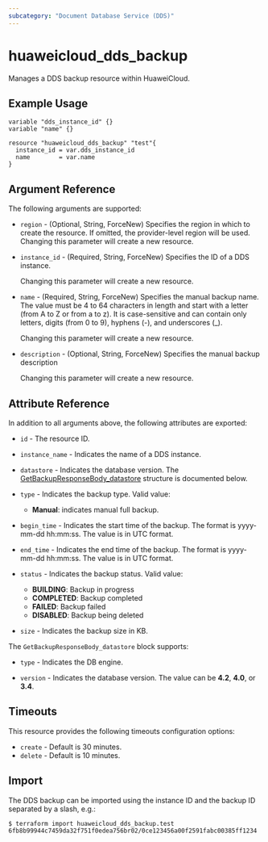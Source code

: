```yaml
---
subcategory: "Document Database Service (DDS)"
---
```


# huaweicloud_dds_backup

Manages a DDS backup resource within HuaweiCloud.

## Example Usage

```hcl
variable "dds_instance_id" {}
variable "name" {}

resource "huaweicloud_dds_backup" "test"{
  instance_id = var.dds_instance_id
  name        = var.name
}
```

## Argument Reference

The following arguments are supported:

* `region` - (Optional, String, ForceNew) Specifies the region in which to create the resource.
  If omitted, the provider-level region will be used. Changing this parameter will create a new resource.

* `instance_id` - (Required, String, ForceNew) Specifies the ID of a DDS instance.

  Changing this parameter will create a new resource.

* `name` - (Required, String, ForceNew) Specifies the manual backup name.
  The value must be 4 to 64 characters in length and start with a letter (from A to Z or from a to z).
  It is case-sensitive and can contain only letters, digits (from 0 to 9), hyphens (-), and underscores (_).

  Changing this parameter will create a new resource.

* `description` - (Optional, String, ForceNew) Specifies the manual backup description

  Changing this parameter will create a new resource.

## Attribute Reference

In addition to all arguments above, the following attributes are exported:

* `id` - The resource ID.

* `instance_name` - Indicates the name of a DDS instance.

* `datastore` - Indicates the database version.
  The [GetBackupResponseBody_datastore](#DdsBackup_GetBackupResponseBody_datastore) structure is documented below.

* `type` - Indicates the backup type. Valid value:
  + **Manual**: indicates manual full backup.

* `begin_time` - Indicates the start time of the backup. The format is yyyy-mm-dd hh:mm:ss. The value is in UTC format.

* `end_time` - Indicates the end time of the backup. The format is yyyy-mm-dd hh:mm:ss. The value is in UTC format.

* `status` - Indicates the backup status. Valid value:
  + **BUILDING**: Backup in progress
  + **COMPLETED**: Backup completed
  + **FAILED**: Backup failed
  + **DISABLED**: Backup being deleted

* `size` - Indicates the backup size in KB.

<a name="DdsBackup_GetBackupResponseBody_datastore"></a>
The `GetBackupResponseBody_datastore` block supports:

* `type` - Indicates the DB engine.

* `version` - Indicates the database version. The value can be **4.2**, **4.0**, or **3.4**.

## Timeouts

This resource provides the following timeouts configuration options:

* `create` - Default is 30 minutes.
* `delete` - Default is 10 minutes.

## Import

The DDS backup can be imported using the instance ID and the backup ID separated by a slash, e.g.:

```
$ terraform import huaweicloud_dds_backup.test 6fb8b99944c7459da32f751f0edea756br02/0ce123456a00f2591fabc00385ff1234
```

